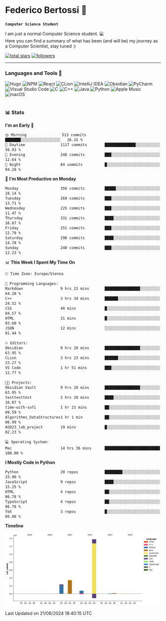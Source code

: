# Federico Bertossi 🚀

**`Computer Science Student`**

[//]: # (Thanks to @ForrestKnight for the inspiration.)

<!-- TODO: Insert a banner image -->

I am just a normal Computer Science student. 💻 </br>
Here you can find a summary of what has been (and will be) my journey as a Computer Scientist, stay tuned :)

   <p>
      <a href="https://github.com/mrBymax?tab=repositories&sort=stargazers">
         <img alt="total stars" title="Total stars on GitHub" src="https://custom-icon-badges.demolab.com/github/stars/mrBymax?color=55960c&style=for-the-badge&labelColor=488207&logo=star"/></a>
<a href="https://github.com/mrBymax?tab=followers">
         <img alt="followers" title="Follow me on Github" src="https://custom-icon-badges.demolab.com/github/followers/mrBymax?color=236ad3&labelColor=1155ba&style=for-the-badge&logo=person-add&label=Follow&logoColor=white"/></a>
   </p>

---

<!-- TODO: Insert a GIF -->
### Languages and Tools 🧰

<!-- TODO: Change it with shields -->
![Hugo](https://img.shields.io/badge/Hugo-black.svg?style=for-the-badge&logo=Hugo)
![NPM](https://img.shields.io/badge/NPM-%23CB3837.svg?style=for-the-badge&logo=npm&logoColor=white)
![React](https://img.shields.io/badge/react-%2320232a.svg?style=for-the-badge&logo=react&logoColor=%2361DAFB)
![CLion](https://img.shields.io/badge/CLion-black?style=for-the-badge&logo=clion&logoColor=white)
![IntelliJ IDEA](https://img.shields.io/badge/IntelliJIDEA-000000.svg?style=for-the-badge&logo=intellij-idea&logoColor=white)
![Obsidian](https://img.shields.io/badge/Obsidian-%23483699.svg?style=for-the-badge&logo=obsidian&logoColor=white)
![PyCharm](https://img.shields.io/badge/pycharm-143?style=for-the-badge&logo=pycharm&logoColor=black&color=black&labelColor=green)
![Visual Studio Code](https://img.shields.io/badge/Visual%20Studio%20Code-0078d7.svg?style=for-the-badge&logo=visual-studio-code&logoColor=white)
![C](https://img.shields.io/badge/c-%2300599C.svg?style=for-the-badge&logo=c&logoColor=white)
![C++](https://img.shields.io/badge/c++-%2300599C.svg?style=for-the-badge&logo=c%2B%2B&logoColor=white)
![Java](https://img.shields.io/badge/java-%23ED8B00.svg?style=for-the-badge&logo=openjdk&logoColor=white)
![Python](https://img.shields.io/badge/python-3670A0?style=for-the-badge&logo=python&logoColor=ffdd54)
![Apple Music](https://img.shields.io/badge/Apple_Music-9933CC?style=for-the-badge&logo=apple-music&logoColor=white)
![macOS](https://img.shields.io/badge/mac%20os-000000?style=for-the-badge&logo=macos&logoColor=F0F0F0)


#

### 📊 Stats

<!-- ![My GitHub stats](https://github-readme-stats.vercel.app/api?username=mrBymax&show_icons=true&theme=dracula) -->


<!--START_SECTION:waka-->
**I'm an Early 🐤** 

```text
🌞 Morning                513 commits         ███████░░░░░░░░░░░░░░░░░░   26.15 % 
🌆 Daytime                1117 commits        ██████████████░░░░░░░░░░░   56.93 % 
🌃 Evening                248 commits         ███░░░░░░░░░░░░░░░░░░░░░░   12.64 % 
🌙 Night                  84 commits          █░░░░░░░░░░░░░░░░░░░░░░░░   04.28 % 
```
📅 **I'm Most Productive on Monday** 

```text
Monday                   356 commits         █████░░░░░░░░░░░░░░░░░░░░   18.14 % 
Tuesday                  269 commits         ███░░░░░░░░░░░░░░░░░░░░░░   13.71 % 
Wednesday                225 commits         ███░░░░░░░░░░░░░░░░░░░░░░   11.47 % 
Thursday                 331 commits         ████░░░░░░░░░░░░░░░░░░░░░   16.87 % 
Friday                   251 commits         ███░░░░░░░░░░░░░░░░░░░░░░   12.79 % 
Saturday                 290 commits         ████░░░░░░░░░░░░░░░░░░░░░   14.78 % 
Sunday                   240 commits         ███░░░░░░░░░░░░░░░░░░░░░░   12.23 % 
```


📊 **This Week I Spent My Time On** 

```text
🕑︎ Time Zone: Europe/Vienna

💬 Programming Languages: 
Markdown                 9 hrs 23 mins       ████████████████░░░░░░░░░   64.28 % 
C++                      3 hrs 34 mins       ██████░░░░░░░░░░░░░░░░░░░   24.52 % 
CSS                      40 mins             █░░░░░░░░░░░░░░░░░░░░░░░░   04.57 % 
HTML                     31 mins             █░░░░░░░░░░░░░░░░░░░░░░░░   03.60 % 
JSON                     12 mins             ░░░░░░░░░░░░░░░░░░░░░░░░░   01.44 % 

🔥 Editors: 
Obsidian                 9 hrs 20 mins       ████████████████░░░░░░░░░   63.95 % 
CLion                    3 hrs 23 mins       ██████░░░░░░░░░░░░░░░░░░░   23.27 % 
VS Code                  1 hr 51 mins        ███░░░░░░░░░░░░░░░░░░░░░░   12.77 % 

🐱‍💻 Projects: 
Obsidian Vault           9 hrs 20 mins       ████████████████░░░░░░░░░   63.95 % 
testtesttest             2 hrs 20 mins       ████░░░░░░░░░░░░░░░░░░░░░   16.07 % 
time-with-sofi           1 hr 23 mins        ██░░░░░░░░░░░░░░░░░░░░░░░   09.59 % 
Algorithms_DataStructures1 hr 1 min          ██░░░░░░░░░░░░░░░░░░░░░░░   06.99 % 
ASD23_lab_project        19 mins             █░░░░░░░░░░░░░░░░░░░░░░░░   02.23 % 

💻 Operating System: 
Mac                      14 hrs 36 mins      █████████████████████████   100.00 % 
```

**I Mostly Code in Python** 

```text
Python                   20 repos            ████████░░░░░░░░░░░░░░░░░   33.90 % 
JavaScript               9 repos             ████░░░░░░░░░░░░░░░░░░░░░   15.25 % 
HTML                     4 repos             ██░░░░░░░░░░░░░░░░░░░░░░░   06.78 % 
TypeScript               4 repos             ██░░░░░░░░░░░░░░░░░░░░░░░   06.78 % 
TeX                      3 repos             █░░░░░░░░░░░░░░░░░░░░░░░░   05.08 % 
```



**Timeline**

![Lines of Code chart](https://raw.githubusercontent.com/mrBymax/mrBymax/main/assets/bar_graph.png)


 Last Updated on 21/06/2024 18:40:15 UTC
<!--END_SECTION:waka-->


[linkedin]: https://linkedin.com/federico-bertossi
[website]:  https://www.federicobertossi.com

</details>
